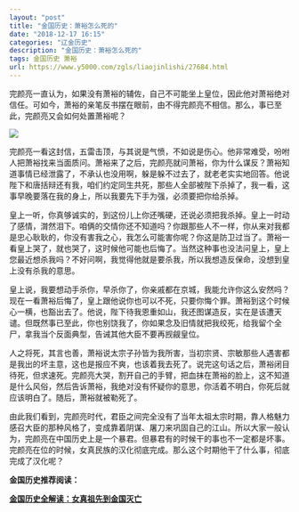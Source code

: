 ```yaml
---
layout: "post"
title: "金国历史：萧裕怎么死的"
date: "2018-12-17 16:15"
categories: "辽金历史"
description: "金国历史：萧裕怎么死的"
tags: 金国历史 萧裕
url: https://www.y5000.com/zgls/liaojinlishi/27684.html
---
```






完颜亮一直认为，如果没有萧裕的辅佐，自己不可能坐上皇位，因此他对萧裕绝对信任。可如今，萧裕的亲笔反书摆在眼前，由不得完颜亮不相信。那么，事已至此，完颜亮又会如何处置萧裕呢？

![](https://img.y5000.com/uploads/allimg/180116/8-1P1161353455B.jpg)

完颜亮一看这封信，五雷击顶，与其说是气愤，不如说是伤心。他非常难受，吩咐人把萧裕找来当面质问。萧裕来了之后，完颜亮就问萧裕，你为什么谋反？萧裕知道事情已经泄露了，不承认也没用啊，躲是躲不过去了，就老老实实地回答。他说陛下和唐括辩还有我，咱们约定同生共死，那些人全部被陛下杀掉了，我一看，这事早晚要落在我的身上，所以我要先下手为强，必须要把你给杀掉。

皇上一听，你真够诚实的，到这份儿上你还嘴硬，还说必须把我杀掉。皇上一时动了感情，潸然泪下。咱俩的交情你还不知道吗？你跟那些人不一样，你从来对我都是忠心耿耿的，你没有害我之心，我怎么可能害你呢？你这是防卫过当了。萧裕一看皇上哭了，就也哭了，这时候他可能也后悔了。当然这种事也没法问皇上，皇上您最近想杀我吗？不好问啊，我觉得他就是要杀我，所以我想造反保命，没想到皇上没有杀我的意思。

皇上说，我要想动手杀你，早杀你了，你亲戚都在京城，我能允许你这么安然吗？现在一看萧裕后悔了，皇上跟他说你也可以不死，只要你悔个罪。萧裕到这个时候心一横，也豁出去了。他说，陛下待我恩重如山，我还图谋造反，实在是该遭天谴。但既然事已至此，你也别饶我了，你如果念及旧情就把我绞死，给我留个全尸，拿我当个反面典型，告诫其他大臣不要再觊觎皇位。

人之将死，其言也善，萧裕说太宗子孙皆为我所害，当初宗贤、宗敏那些人遇害都是我出的坏主意，这也是报应不爽，也该着我去死了。说完这句话之后，萧裕闭目待死，但求速死。完颜亮大哭，割开自己的手臂，把血抹在萧裕的脸上，这不知道是什么风俗，然后告诉萧裕，我绝对没有怀疑你的意思，你活着不明白，你死后就应该明白了。随后，萧裕就被勒死了。

由此我们看到，完颜亮时代，君臣之间完全没有了当年太祖太宗时期，靠人格魅力感召大臣的那种风格了，变成靠着阴谋、屠刀来巩固自己的江山。所以大家一般认为，完颜亮在中国历史上是一个暴君。但暴君有的时候干的事也不一定都是坏事。完颜亮在位的时候，女真民族的汉化彻底完成。那么这个时期他干了什么事，彻底完成了汉化呢？

**金国历史推荐阅读：**

**[金国历史全解读：女真祖先到金国灭亡](https://www.y5000.com/zgls/liaojinlishi/2018/0115/27654.html)**
